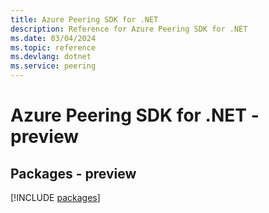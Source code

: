 ```yaml
---
title: Azure Peering SDK for .NET
description: Reference for Azure Peering SDK for .NET
ms.date: 03/04/2024
ms.topic: reference
ms.devlang: dotnet
ms.service: peering
---
```

# Azure Peering SDK for .NET - preview
## Packages - preview
[!INCLUDE [packages](peering-index.md)]